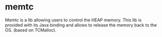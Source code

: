 # memtc
Memtc is a lib allowing users to control the HEAP memory. This lib is provided with its Java binding and allows to release the memory back to the OS. (based on TCMalloc).
